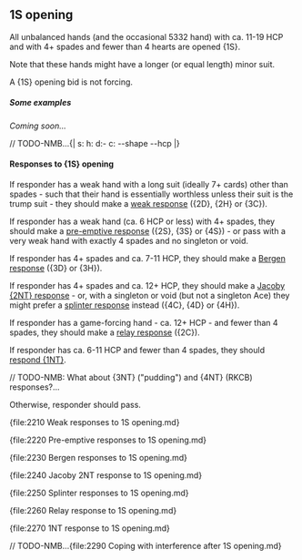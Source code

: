 ## <a name="1S_opening"> 1S opening

All unbalanced hands (and the occasional 5332 hand) with ca. 11-19 HCP and with 4+ spades and fewer than 4 hearts are opened {1S}.

Note that these hands might have a longer (or equal length) minor suit.

A {1S} opening bid is not forcing.

##### Some examples

_Coming soon..._

// TODO-NMB...{| s: h: d:- c: --shape --hcp |}

#### Responses to {1S} opening

If responder has a weak hand with a long suit (ideally 7+ cards) other than spades - such that their hand is essentially worthless unless their suit is the trump suit - they should make a [weak response](#-weak-responses-to-1s-opening) ({2D}, {2H} or {3C}).

If responder has a weak hand (ca. 6 HCP or less) with 4+ spades, they should make a [pre-emptive response](#-pre-emptive-responses-to-1s-opening) ({2S}, {3S} or {4S}) - or pass with a very weak hand with exactly 4 spades and no singleton or void.

If responder has 4+ spades and ca. 7-11 HCP, they should make a [Bergen response](#-bergen-responses-to-1s-opening) ({3D} or {3H}).

If responder has 4+ spades and ca. 12+ HCP, they should make a [Jacoby {2NT} response](#-jacoby-2nt-response-to-1s-opening) - or, with a singleton or void (but not a singleton Ace) they might prefer a [splinter response](#-splinter-responses-to-1s-opening) instead ({4C}, {4D} or {4H}).

If responder has a game-forcing hand - ca. 12+ HCP - and fewer than 4 spades, they should make a [relay response](#-relay-response-to-1s-opening) ({2C}).

If responder has ca. 6-11 HCP and fewer than 4 spades, they should [respond {1NT}](#-1nt-response-to-1s-opening).

// TODO-NMB: What about {3NT} ("pudding") and {4NT} (RKCB) responses?...

Otherwise, responder should pass.

{file:2210 Weak responses to 1S opening.md}

{file:2220 Pre-emptive responses to 1S opening.md}

{file:2230 Bergen responses to 1S opening.md}

{file:2240 Jacoby 2NT response to 1S opening.md}

{file:2250 Splinter responses to 1S opening.md}

{file:2260 Relay response to 1S opening.md}

{file:2270 1NT response to 1S opening.md}

// TODO-NMB...{file:2290 Coping with interference after 1S opening.md}
